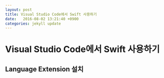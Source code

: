 ```yaml
---
layout: post
title: Visual Studio Code에서 Swift 사용하기
date:   2016-08-02 13:21:40 +0900
categories: jekyll update
---
```


Visual Studio Code에서 Swift 사용하기
========================================

Language Extension 설치
----------------------------
